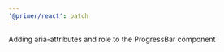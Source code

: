 ```yaml
---
'@primer/react': patch
---
```


Adding aria-attributes and role to the ProgressBar component

<!-- Changed components: ProgressBar -->
